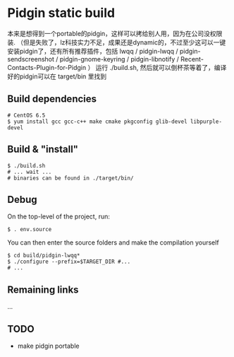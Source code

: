 Pidgin static build
===================

本来是想得到一个portable的pidgin，这样可以拷给别人用，因为在公司没权限装.
（但是失败了，lz科技实力不足，成果还是dynamic的，不过至少这可以一键安装pidgin了，还有所有推荐插件，包括 lwqq / pidgin-lwqq / pidgin-sendscreenshot / pidgin-gnome-keyring / pidgin-libnotify / Recent-Contacts-Plugin-for-Pidgin ）
运行 ./build.sh, 然后就可以倒杯茶等着了，编译好的pidgin可以在 target/bin 里找到

Build dependencies
------------------

    # CentOS 6.5
    $ yum install gcc gcc-c++ make cmake pkgconfig glib-devel libpurple-devel

Build & "install"
-----------------

    $ ./build.sh
    # ... wait ...
    # binaries can be found in ./target/bin/


Debug
-----

On the top-level of the project, run:

	$ . env.source
	
You can then enter the source folders and make the compilation yourself

	$ cd build/pidgin-lwqq*
	$ ./configure --prefix=$TARGET_DIR #...
	# ...

Remaining links
---------------

...

TODO
----

 * make pidgin portable
 
